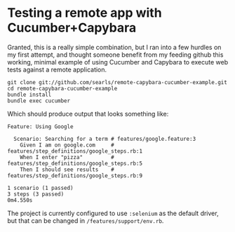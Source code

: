 # Testing a remote app with Cucumber+Capybara

Granted, this is a really simple combination, but I ran into a few hurdles on my first attempt, and thought someone benefit from my feeding github this working, minimal example of using Cucumber and Capybara to execute web tests against a remote application.

    git clone git://github.com/searls/remote-capybara-cucumber-example.git
    cd remote-capybara-cucumber-example
    bundle install
    bundle exec cucumber

Which should produce output that looks something like:

    Feature: Using Google

      Scenario: Searching for a term # features/google.feature:3
        Given I am on google.com     # features/step_definitions/google_steps.rb:1
        When I enter "pizza"         # features/step_definitions/google_steps.rb:5
        Then I should see results    # features/step_definitions/google_steps.rb:9

    1 scenario (1 passed)
    3 steps (3 passed)
    0m4.550s

    
The project is currently configured to use `:selenium` as the default driver, but that can be changed in `/features/support/env.rb`.
